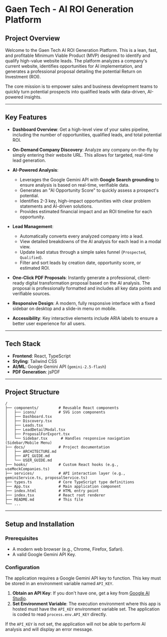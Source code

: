 
# Gaen Tech - AI ROI Generation Platform

## Project Overview

Welcome to the Gaen Tech AI ROI Generation Platform. This is a lean, fast, and profitable Minimum Viable Product (MVP) designed to identify and qualify high-value website leads. The platform analyzes a company's current website, identifies opportunities for AI implementation, and generates a professional proposal detailing the potential Return on Investment (ROI).

The core mission is to empower sales and business development teams to quickly turn potential prospects into qualified leads with data-driven, AI-powered insights.

---

## Key Features

- **Dashboard Overview**: Get a high-level view of your sales pipeline, including the number of opportunities, qualified leads, and total potential ROI.

- **On-Demand Company Discovery**: Analyze any company on-the-fly by simply entering their website URL. This allows for targeted, real-time lead generation.

- **AI-Powered Analysis**:
    - Leverages the Google Gemini API with **Google Search grounding** to ensure analysis is based on real-time, verifiable data.
    - Generates an "AI Opportunity Score" to quickly assess a prospect's potential.
    - Identifies 2-3 key, high-impact opportunities with clear problem statements and AI-driven solutions.
    - Provides estimated financial impact and an ROI timeline for each opportunity.

- **Lead Management**:
    - Automatically converts every analyzed company into a lead.
    - View detailed breakdowns of the AI analysis for each lead in a modal view.
    - Update lead status through a simple sales funnel (`Prospected`, `Qualified`).
    - Filter and sort leads by creation date, opportunity score, or estimated ROI.

- **One-Click PDF Proposals**: Instantly generate a professional, client-ready digital transformation proposal based on the AI analysis. The proposal is professionally formatted and includes all key data points and verifiable sources.

- **Responsive Design**: A modern, fully responsive interface with a fixed sidebar on desktop and a slide-in menu on mobile.

- **Accessibility**: Key interactive elements include ARIA labels to ensure a better user experience for all users.

---

## Tech Stack

- **Frontend**: React, TypeScript
- **Styling**: Tailwind CSS
- **AI/ML**: Google Gemini API (`gemini-2.5-flash`)
- **PDF Generation**: jsPDF

---

## Project Structure

```
/
├── components/         # Reusable React components
│   ├── icons/          # SVG icon components
│   ├── Dashboard.tsx
│   ├── Discovery.tsx
│   ├── Leads.tsx
│   ├── LeadDetailModal.tsx
│   ├── ProposalForExport.tsx
│   └── Sidebar.tsx      # Handles responsive navigation (Sidebar/Mobile Menu)
├── docs/               # Project documentation
│   ├── ARCHITECTURE.md
│   ├── API_GUIDE.md
│   └── USER_GUIDE.md
├── hooks/              # Custom React hooks (e.g., useMockCompanies.ts)
├── services/           # API interaction layer (e.g., geminiService.ts, proposalService.ts)
├── types.ts            # Core TypeScript type definitions
├── App.tsx             # Main application component
├── index.html          # HTML entry point
├── index.tsx           # React root renderer
├── README.md           # This file
└── ...
```

---

## Setup and Installation

### Prerequisites

- A modern web browser (e.g., Chrome, Firefox, Safari).
- A valid Google Gemini API Key.

### Configuration

The application requires a Google Gemini API key to function. This key must be stored in an environment variable named `API_KEY`.

1.  **Obtain an API Key**: If you don't have one, get a key from [Google AI Studio](https://aistudio.google.com/app/apikey).
2.  **Set Environment Variable**: The execution environment where this app is hosted must have the `API_KEY` environment variable set. The application is coded to read `process.env.API_KEY` directly.

If the `API_KEY` is not set, the application will not be able to perform AI analysis and will display an error message.